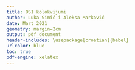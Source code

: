 ```yaml
---
title: OS1 kolokvijumi
author: Luka Simić i Aleksa Marković
date: Mart 2021
geometry: margin=2cm
output: pdf_document
header-includes: \usepackage[croatian]{babel}
urlcolor: blue
toc: true
pdf-engine: xelatex
---
```

